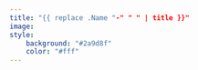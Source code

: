 ```yaml
---
title: "{{ replace .Name "-" " " | title }}"
image: 
style:
    background: "#2a9d8f"
    color: "#fff"
---
```


